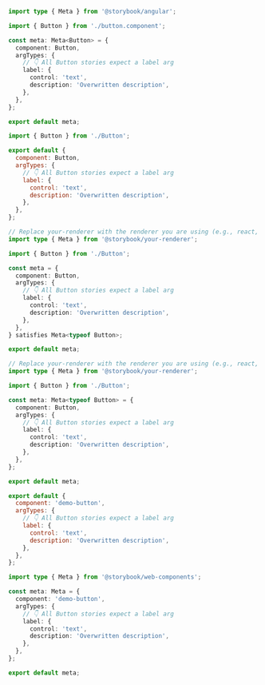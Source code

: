 ```ts filename="Button.stories.ts" renderer="angular" language="ts"
import type { Meta } from '@storybook/angular';

import { Button } from './button.component';

const meta: Meta<Button> = {
  component: Button,
  argTypes: {
    // 👇 All Button stories expect a label arg
    label: {
      control: 'text',
      description: 'Overwritten description',
    },
  },
};

export default meta;
```

```js filename="Button.stories.js|jsx" renderer="common" language="js"
import { Button } from './Button';

export default {
  component: Button,
  argTypes: {
    // 👇 All Button stories expect a label arg
    label: {
      control: 'text',
      description: 'Overwritten description',
    },
  },
};
```

```ts filename="Button.stories.ts|tsx" renderer="common" language="ts-4-9"
// Replace your-renderer with the renderer you are using (e.g., react, vue3, angular, etc.)
import type { Meta } from '@storybook/your-renderer';

import { Button } from './Button';

const meta = {
  component: Button,
  argTypes: {
    // 👇 All Button stories expect a label arg
    label: {
      control: 'text',
      description: 'Overwritten description',
    },
  },
} satisfies Meta<typeof Button>;

export default meta;
```

```ts filename="Button.stories.ts|tsx" renderer="common" language="ts"
// Replace your-renderer with the renderer you are using (e.g., react, vue3, angular, etc.)
import type { Meta } from '@storybook/your-renderer';

import { Button } from './Button';

const meta: Meta<typeof Button> = {
  component: Button,
  argTypes: {
    // 👇 All Button stories expect a label arg
    label: {
      control: 'text',
      description: 'Overwritten description',
    },
  },
};

export default meta;
```

```js filename="Button.stories.js" renderer="web-components" language="js"
export default {
  component: 'demo-button',
  argTypes: {
    // 👇 All Button stories expect a label arg
    label: {
      control: 'text',
      description: 'Overwritten description',
    },
  },
};
```

```ts filename="Button.stories.ts" renderer="web-components" language="ts"
import type { Meta } from '@storybook/web-components';

const meta: Meta = {
  component: 'demo-button',
  argTypes: {
    // 👇 All Button stories expect a label arg
    label: {
      control: 'text',
      description: 'Overwritten description',
    },
  },
};

export default meta;
```

